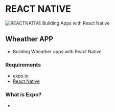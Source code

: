 # REACT NATIVE

![REACTNATIVE](https://www.inovex.de/blog/wp-content/uploads/2018/03/react-native.png)
Building Apps with React Native

## Wheather APP
- Building Wheather apps with React Native

### Requirements
- [expo.io](https://expo.io/learn)
- [React Native](https://facebook.github.io/react-native/)

### What is Expo?
- 